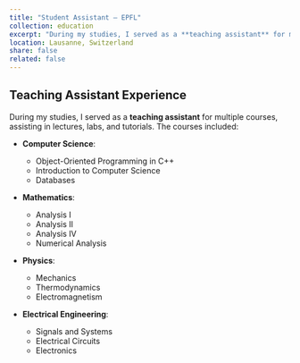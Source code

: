 ```yaml
---
title: "Student Assistant — EPFL"
collection: education
excerpt: "During my studies, I served as a **teaching assistant** for multiple courses, assisting in lectures, labs, and tutorials"
location: Lausanne, Switzerland
share: false
related: false
---
```


## Teaching Assistant Experience

During my studies, I served as a **teaching assistant** for multiple courses, assisting in lectures, labs, and tutorials. The courses included:

- **Computer Science**:
  - Object-Oriented Programming in C++
  - Introduction to Computer Science
  - Databases

- **Mathematics**:
  - Analysis I
  - Analysis II
  - Analysis IV
  - Numerical Analysis

- **Physics**:
  - Mechanics
  - Thermodynamics
  - Electromagnetism

- **Electrical Engineering**:
  - Signals and Systems
  - Electrical Circuits
  - Electronics
